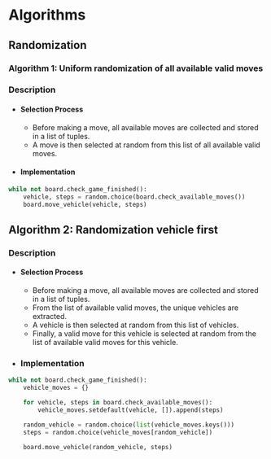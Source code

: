 # Algorithms

## Randomization

### Algorithm 1: Uniform randomization of all available valid moves

### Description

- #### Selection Process

    - Before making a move, all available moves are collected and stored in a list of tuples.
    - A move is then selected at random from this list of all available valid moves.

- #### Implementation

```python
while not board.check_game_finished():
    vehicle, steps = random.choice(board.check_available_moves())
    board.move_vehicle(vehicle, steps)
```

## Algorithm 2: Randomization vehicle first

### Description

- #### Selection Process

    - Before making a move, all available moves are collected and stored in a list of tuples.
    - From the list of available valid moves, the unique vehicles are extracted.
    - A vehicle is then selected at random from this list of vehicles.
    - Finally, a valid move for this vehicle is selected at random from the list of available valid moves for this vehicle.

- ### Implementation

```python
while not board.check_game_finished():
    vehicle_moves = {}

    for vehicle, steps in board.check_available_moves():
        vehicle_moves.setdefault(vehicle, []).append(steps)

    random_vehicle = random.choice(list(vehicle_moves.keys()))
    steps = random.choice(vehicle_moves[random_vehicle])

    board.move_vehicle(random_vehicle, steps)
```
